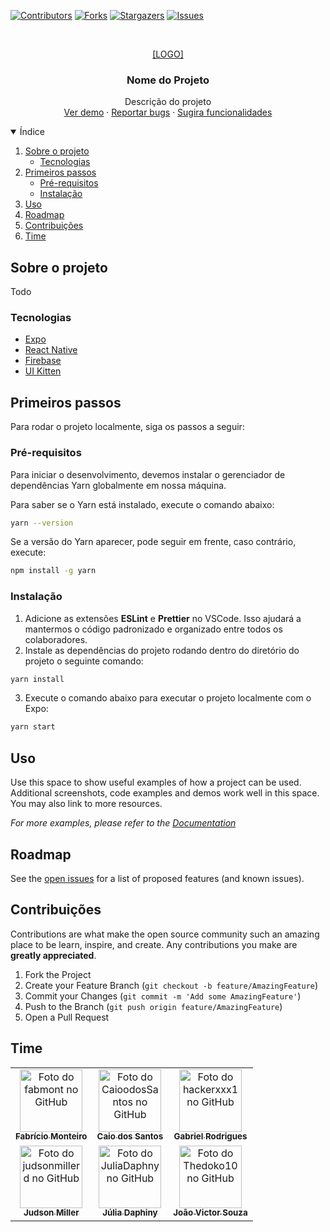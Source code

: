 [![Contributors][contributors-shield]][contributors-url]
[![Forks][forks-shield]][forks-url]
[![Stargazers][stars-shield]][stars-url]
[![Issues][issues-shield]][issues-url]

<br />
<p align="center">
  <a href="https://github.com/fabmont/pi-desenvolvimento-mobile-iesb">
    <!-- <img src="images/logo.png" alt="Logo" width="80" height="80"> -->
    [LOGO]
  </a>

  <h3 align="center">Nome do Projeto</h3>

  <p align="center">
    Descrição do projeto
    <br />
    <a href="https://link">Ver demo</a>
    ·
    <a href="https://github.com/fabmont/pi-desenvolvimento-mobile-iesb/issues">Reportar bugs</a>
    ·
    <a href="https://github.com/fabmont/pi-desenvolvimento-mobile-iesb/issues">Sugira funcionalidades</a>
  </p>
</p>

<details open="open">
  <summary>Índice</summary>
  <ol>
    <li>
      <a href="#sobre-o-projeto">Sobre o projeto</a>
      <ul>
        <li><a href="#tecnologias">Tecnologias</a></li>
      </ul>
    </li>
    <li>
      <a href="#primeiros-passos">Primeiros passos</a>
      <ul>
        <li><a href="#pré-requisitos">Pré-requisitos</a></li>
        <li><a href="#instalação">Instalação</a></li>
      </ul>
    </li>
    <li><a href="#uso">Uso</a></li>
    <li><a href="#roadmap">Roadmap</a></li>
    <li><a href="#contribuições">Contribuições</a></li>
    <li><a href="#time">Time</a></li>
  </ol>
</details>

## Sobre o projeto

Todo

### Tecnologias

- [Expo](https://expo.dev)
- [React Native](https://reactnative.dev)
- [Firebase](https://firebase.com)
- [UI Kitten](https://akveo.github.io/react-native-ui-kitten/)

## Primeiros passos

Para rodar o projeto localmente, siga os passos a seguir:

### Pré-requisitos

Para iniciar o desenvolvimento, devemos instalar o gerenciador de dependências Yarn globalmente em nossa máquina.

Para saber se o Yarn está instalado, execute o comando abaixo:

```sh
yarn --version
```

Se a versão do Yarn aparecer, pode seguir em frente, caso contrário, execute:

```sh
npm install -g yarn
```

### Instalação

1. Adicione as extensões **ESLint** e **Prettier** no VSCode. Isso ajudará a mantermos o código padronizado e organizado entre todos os colaboradores.
2. Instale as dependências do projeto rodando dentro do diretório do projeto o seguinte comando:

```sh
yarn install
```

3. Execute o comando abaixo para executar o projeto localmente com o Expo:

```sh
yarn start
```

## Uso

Use this space to show useful examples of how a project can be used. Additional screenshots, code examples and demos work well in this space. You may also link to more resources.

_For more examples, please refer to the [Documentation](https://example.com)_

## Roadmap

See the [open issues](https://github.com/fabmont/pi-desenvolvimento-mobile-iesb/issues) for a list of proposed features (and known issues).

## Contribuições

Contributions are what make the open source community such an amazing place to be learn, inspire, and create. Any contributions you make are **greatly appreciated**.

1. Fork the Project
2. Create your Feature Branch (`git checkout -b feature/AmazingFeature`)
3. Commit your Changes (`git commit -m 'Add some AmazingFeature'`)
4. Push to the Branch (`git push origin feature/AmazingFeature`)
5. Open a Pull Request

## Time

<table>
  <tr>
    <td align="center">
      <a href="https://github.com/fabmont">
        <img src="https://avatars.githubusercontent.com/u/43193827" width="100px;" alt="Foto do fabmont no GitHub"/><br>
        <sub>
          <b>Fabrício Monteiro</b>
        </sub>
      </a>
    </td>
    <td align="center">
      <a href="https://github.com/CaioodosSantos">
        <img src="https://avatars.githubusercontent.com/u/64568292" width="100px;" alt="Foto do CaioodosSantos no GitHub"/><br>
        <sub>
          <b>Caio dos Santos</b>
        </sub>
      </a>
    </td>
    <td align="center">
      <a href="https://github.com/hackerxxx1">
        <img src="https://avatars.githubusercontent.com/u/43994798" width="100px;" alt="Foto do hackerxxx1 no GitHub"/><br>
        <sub>
          <b>Gabriel Rodrigues</b>
        </sub>
      </a>
    </td>
  <tr>
    <td align="center">
      <a href="https://github.com/judsonmillerd">
        <img src="https://avatars.githubusercontent.com/u/83422031" width="100px;" alt="Foto do judsonmillerd no GitHub"/><br>
        <sub>
          <b>Judson Miller</b>
        </sub>
      </a>
    </td>
    <td align="center">
      <a href="https://github.com/JuliaDaphny">
        <img src="https://avatars.githubusercontent.com/u/61297824" width="100px;" alt="Foto do JuliaDaphny no GitHub"/><br>
        <sub>
          <b>Júlia Daphiny</b>
        </sub>
      </a>
    </td>
    <td align="center">
      <a href="https://github.com/Thedoko10">
        <img src="https://avatars.githubusercontent.com/u/61329787" width="100px;" alt="Foto do Thedoko10 no GitHub"/><br>
        <sub>
          <b>João Victor Souza</b>
        </sub>
      </a>
    </td>
  </tr>
</table>

<!-- MARKDOWN LINKS & IMAGES -->
<!-- https://www.markdownguide.org/basic-syntax/#reference-style-links -->

[contributors-shield]: https://img.shields.io/github/contributors/fabmont/pi-desenvolvimento-mobile-iesb.svg?style=for-the-badge
[contributors-url]: https://github.com/fabmont/pi-desenvolvimento-mobile-iesb/graphs/contributors
[forks-shield]: https://img.shields.io/github/forks/fabmont/pi-desenvolvimento-mobile-iesb.svg?style=for-the-badge
[forks-url]: https://github.com/fabmont/pi-desenvolvimento-mobile-iesb/network/members
[stars-shield]: https://img.shields.io/github/stars/fabmont/pi-desenvolvimento-mobile-iesb.svg?style=for-the-badge
[stars-url]: https://github.com/fabmont/pi-desenvolvimento-mobile-iesb/stargazers
[issues-shield]: https://img.shields.io/github/issues/fabmont/pi-desenvolvimento-mobile-iesb.svg?style=for-the-badge
[issues-url]: https://github.com/fabmont/pi-desenvolvimento-mobile-iesb/issues

<!-- [product-screenshot]: images/screenshot.png -->
